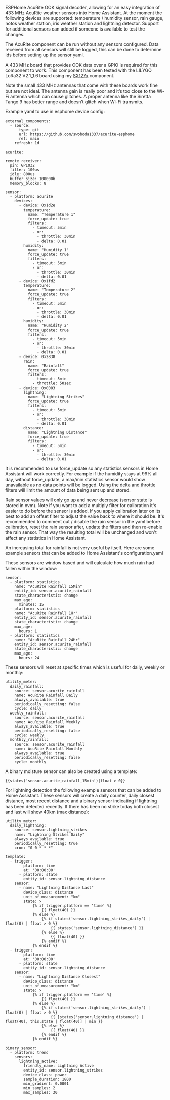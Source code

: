 ESPHome AcuRite OOK signal decoder, allowing for an easy integration of 433 MHz AcuRite weather sensors into Home Assistant. At the moment the following devices are supported: temperature / humidity sensor, rain gauge, notos weather station, iris weather station and lightning detector. Support for additional sensors can added if someone is available to test the changes. 

The AcuRite component can be run without any sensors configured. Data received from all sensors will still be logged, this can be done to determine ids before setting up the sensor yaml.

A 433 MHz board that provides OOK data over a GPIO is required for this component to work. This component has been tested with the LILYGO LoRa32 V2.1_1.6 board using my [SX127x](https://github.com/swoboda1337/sx127x-esphome) component. 

Note the small 433 MHz antennas that come with these boards work fine but are not ideal. The antenna gain is really poor and it’s too close to the Wi-Fi antenna which can cause glitches. A proper antenna like the Siretta Tango 9 has better range and doesn’t glitch when Wi-Fi transmits.

Example yaml to use in esphome device config:

    external_components:
      - source:
          type: git
          url: https://github.com/swoboda1337/acurite-esphome
          ref: main
        refresh: 1d
    
    acurite:

    remote_receiver:
      pin: GPIO32
      filter: 100us
      idle: 800us
      buffer_size: 100000b
      memory_blocks: 8

    sensor:
      - platform: acurite
        devices:
          - device: 0x1d2e
            temperature:
              name: "Temperature 1"
              force_update: true
              filters:
                - timeout: 5min
                - or:
                  - throttle: 30min
                  - delta: 0.01
            humidity:
              name: "Humidity 1"
              force_update: true
              filters:
                - timeout: 5min
                - or:
                  - throttle: 30min
                  - delta: 0.01
          - device: 0x1fd2
            temperature:
              name: "Temperature 2"
              force_update: true
              filters:
                - timeout: 5min
                - or:
                  - throttle: 30min
                  - delta: 0.01
            humidity:
              name: "Humidity 2"
              force_update: true
              filters:
                - timeout: 5min
                - or:
                  - throttle: 30min
                  - delta: 0.01
          - device: 0x2838
            rain:
              name: "Rainfall"
              force_update: true
              filters:
                - timeout: 5min
                - throttle: 50sec
          - device: 0x0083
            lightning:
              name: "Lightning Strikes"
              force_update: true
              filters:
                - timeout: 5min
                - or:
                  - throttle: 30min
                  - delta: 0.01
            distance:  
              name: "Lightning Distance"
              force_update: true
              filters:
                - timeout: 5min
                - or:
                  - throttle: 30min
                  - delta: 0.01

It is recommended to use force_update so any statistics sensors in Home Assistant will work correctly. For example if the humidity stays at 99% all day, without force_update, a max/min statistics sensor would show unavailable as no data points will be logged. Using the delta and throttle filters will limit the amount of data being sent up and stored. 

Rain sensor values will only go up and never decrease (sensor state is stored in nvm). Note if you want to add a multiply filter for calibration it's easier to do before the sensor is added. If you apply calibration later on its best to add an offset filter to adjust the value back to where it should be. It's recommended to comment out / disable the rain sensor in the yaml before calibration, reset the rain sensor after, update the filters and then re-enable the rain sensor. That way the resulting total will be unchanged and won't affect any statistics in Home Assistant.

An increasing total for rainfall is not very useful by itself. Here are some example sensors that can be added to Home Assistant's configuration.yaml

These sensors are window based and will calculate how much rain had fallen within the window:

    sensor:
      - platform: statistics
        name: "AcuRite Rainfall 15Min"
        entity_id: sensor.acurite_rainfall
        state_characteristic: change
        max_age:
          minutes: 15
      - platform: statistics
        name: "AcuRite Rainfall 1Hr"
        entity_id: sensor.acurite_rainfall
        state_characteristic: change
        max_age:
          hours: 1
      - platform: statistics
        name: "AcuRite Rainfall 24Hr"
        entity_id: sensor.acurite_rainfall
        state_characteristic: change
        max_age:
          hours: 24

These sensors will reset at specific times which is useful for daily, weekly or monthly:

    utility_meter:
      daily_rainfall:
        source: sensor.acurite_rainfall
        name: AcuRite Rainfall Daily
        always_available: true
        periodically_resetting: false
        cycle: daily
      weekly_rainfall:
        source: sensor.acurite_rainfall
        name: AcuRite Rainfall Weekly
        always_available: true
        periodically_resetting: false
        cycle: weekly
      monthly_rainfall:
        source: sensor.acurite_rainfall
        name: AcuRite Rainfall Monthly
        always_available: true
        periodically_resetting: false
        cycle: monthly

A binary moisture sensor can also be created using a template:

    {{states('sensor.acurite_rainfall_15min')|float > 0}}

For lightning detection the following example sensors that can be added to Home Assistant. These sensors will create a daily counter, daily closest distance, most recent distance and a binary sensor indicating if lightning has been detected recently. If there has been no strike today both closest and last will show 40km (max distance):

    utility_meter:
      daily_lightning:
        source: sensor.lightning_strikes
        name: "Lightning Strikes Daily"
        always_available: true
        periodically_resetting: true
        cron: "0 0 * * *"

    template:
      - trigger:
          - platform: time
            at: '00:00:00'
          - platform: state
            entity_id: sensor.lightning_distance
        sensor:
          - name: "Lightning Distance Last"
            device_class: distance
            unit_of_measurement: "km"
            state: >
                {% if trigger.platform == 'time' %}
                    {{ float(40) }}
                {% else %}
                    {% if states('sensor.lightning_strikes_daily') | float(0) | float > 0 %}
                        {{ states('sensor.lightning_distance') }}
                    {% else %}
                        {{ float(40) }}
                    {% endif %}
                {% endif %}
      - trigger:
          - platform: time
            at: '00:00:00'
          - platform: state
            entity_id: sensor.lightning_distance
        sensor:
          - name: "Lightning Distance Closest"
            device_class: distance
            unit_of_measurement: "km"
            state: >
                {% if trigger.platform == 'time' %}
                    {{ float(40) }}
                {% else %}
                    {% if states('sensor.lightning_strikes_daily') | float(0) | float > 0 %}
                        {{ [states('sensor.lightning_distance') | float(40), this.state | float(40)] | min }}
                    {% else %}
                        {{ float(40) }}
                    {% endif %}
                {% endif %}

    binary_sensor:
      - platform: trend
        sensors:
          lightning_active:
            friendly_name: Lightning Active
            entity_id: sensor.lightning_strikes
            device_class: power
            sample_duration: 1800
            min_gradient: 0.0001
            min_samples: 2
            max_samples: 30


